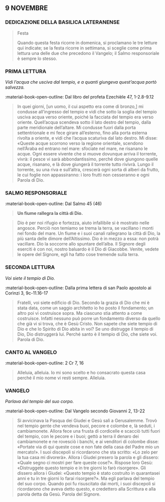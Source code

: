 ## 9 NOVEMBRE
> 
### DEDICAZIONE DELLA BASILICA LATERANENSE
> 
> Festa
> 
> Quando questa festa ricorre in domenica, si proclamano le tre letture qui indicate; se la festa ricorre in settimana, si sceglie come prima lettura una delle due che precedono il Vangelo; il Salmo responsoriale è sempre lo stesso.
> 
### PRIMA LETTURA
*Vidi l’acqua che usciva dal tempio, e a quanti giungeva quest’acqua portò salvezza.*

:material-book-open-outline: Dal libro del profeta Ezechièle
47, 1-2.8-9.12

> In quei giorni, [un uomo, il cui aspetto era come di bronzo,] mi condusse all’ingresso del tempio e vidi che sotto la soglia del tempio usciva acqua verso oriente, poiché la facciata del tempio era verso oriente. Quell’acqua scendeva sotto il lato destro del tempio, dalla parte meridionale dell’altare. Mi condusse fuori dalla porta settentrionale e mi fece girare all’esterno, fino alla porta esterna rivolta a oriente, e vidi che l’acqua scaturiva dal lato destro. Mi disse: «Queste acque scorrono verso la regione orientale, scendono nell’Àraba ed entrano nel mare: sfociate nel mare, ne risanano le acque. Ogni essere vivente che si muove dovunque arriva il torrente, vivrà: il pesce vi sarà abbondantissimo, perché dove giungono quelle acque, risanano, e là dove giungerà il torrente tutto rivivrà. Lungo il torrente, su una riva e sull’altra, crescerà ogni sorta di alberi da frutto, le cui foglie non appassiranno: i loro frutti non cesseranno e ogni Parola di Dio.
> 
### SALMO RESPONSORIALE
:material-book-open-outline: Dal Salmo 45 (46)

>**Un fiume rallegra la città di Dio.**

> Dio è per noi rifugio e fortezza,
> aiuto infallibile si è mostrato nelle angosce.
> Perciò non temiamo se trema la terra,
> se vacillano i monti nel fondo del mare.
> Un fiume e i suoi canali rallegrano la città di Dio,
> la più santa delle dimore dell’Altissimo.
> Dio è in mezzo a essa: non potrà vacillare.
> Dio la soccorre allo spuntare dell’alba.
> Il Signore degli eserciti è con noi,
> nostro baluardo è il Dio di Giacobbe.
> Venite, vedete le opere del Signore,
> egli ha fatto cose tremende sulla terra.
> 
### SECONDA LETTURA
*Voi siete il tempio di Dio.*

:material-book-open-outline: Dalla prima lettera di san Paolo apostolo ai Corìnzi
3, 9c-11.16-17

> Fratelli, voi siete edificio di Dio. Secondo la grazia di Dio che mi è stata data, come un saggio architetto io ho posto il fondamento; un altro poi vi costruisce sopra. Ma ciascuno stia attento a come costruisce. Infatti nessuno può porre un fondamento diverso da quello che già vi si trova, che è Gesù Cristo. Non sapete che siete tempio di Dio e che lo Spirito di Dio abita in voi? Se uno distrugge il tempio di Dio, Dio distruggerà lui. Perché santo è il tempio di Dio, che siete voi. Parola di Dio.
> 
### CANTO AL VANGELO
:material-book-open-outline: 2 Cr 7, 16

> Alleluia, alleluia.
> Io mi sono scelto e ho consacrato questa casa
> perché il mio nome vi resti sempre.
> Alleluia.
> 
### VANGELO
*Parlava del tempio del suo corpo.*

:material-book-open-outline: Dal Vangelo secondo Giovanni
2, 13-22

> Si avvicinava la Pasqua dei Giudei e Gesù salì a Gerusalemme. Trovò nel tempio gente che vendeva buoi, pecore e colombe e, là seduti, i cambiamonete. Allora fece una frusta di cordicelle e scacciò tutti fuori del tempio, con le pecore e i buoi; gettò a terra il denaro dei cambiamonete e ne rovesciò i banchi, e ai venditori di colombe disse: «Portate via di qui queste cose e non fate della casa del Padre mio un mercato!». I suoi discepoli si ricordarono che sta scritto: «Lo zelo per la tua casa mi divorerà». Allora i Giudei presero la parola e gli dissero: «Quale segno ci mostri per fare queste cose?». Rispose loro Gesù: «Distruggete questo tempio e in tre giorni lo farò risorgere». Gli dissero allora i Giudei: «Questo tempio è stato costruito in quarantasei anni e tu in tre giorni lo farai risorgere?». Ma egli parlava del tempio del suo corpo. Quando poi fu risuscitato dai morti, i suoi discepoli si ricordarono che aveva detto questo, e credettero alla Scrittura e alla parola detta da Gesù. Parola del Signore.